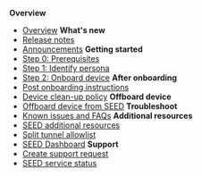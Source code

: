 **Overview**
  - [Overview](overview)
  **What's new**
  - [Release notes](release-notes)
  - [Announcements](announcements)
  **Getting started**  
  - [Step 0: Prerequisites](prerequisites-for-onboarding)
  - [Step 1: Identify persona](identify-seed-onboarding-persona)
  - [Step 2: Onboard device](onboard-device/onboard-device-to-seed)
**After onboarding**    
  - [Post onboarding instructions](post-onboarding-instructions/post-onboarding-steps-and-verification)
  - [Device clean-up policy](device-clean-up-policy)
  **Offboard device**
  - [Offboard device from SEED](offboard-device/offboard-device-from-seed)
**Troubleshoot**
  - [Known issues and FAQs](faqs/seed-faqs)
**Additional resources**  
  - [SEED additional resources](additional-resources/additional-resources)
  - [Split tunnel allowlist](additional-resources/split-tunnel-allowlist)
  - [SEED Dashboard](seed-dashboard/seed-overview.md)
**Support**
  - [Create support request](raise-an-incident-support-request)
  - [SEED service status](seed-status)
 
